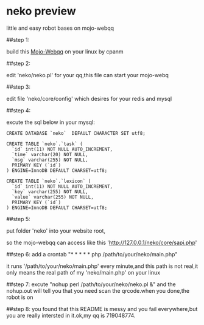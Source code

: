 # neko preview
little and easy robot bases on mojo-webqq

##step 1:

build this [Mojo-Webqq](https://github.com/sjdy521/Mojo-Webqq) on your linux by cpanm


##step 2:

edit 'neko/neko.pl' for your qq,this file can start your mojo-webq


##step 3:

edit file 'neko/core/config' which desires for your redis and mysql


##step 4:

excute the sql below in your mysql:

    CREATE DATABASE `neko`  DEFAULT CHARACTER SET utf8;

    CREATE TABLE `neko`.`task` (
      `id` int(11) NOT NULL AUTO_INCREMENT,
      `time` varchar(20) NOT NULL,
      `msg` varchar(255) NOT NULL,
      PRIMARY KEY (`id`)
    ) ENGINE=InnoDB DEFAULT CHARSET=utf8;

    CREATE TABLE `neko`.`lexicon` (
      `id` int(11) NOT NULL AUTO_INCREMENT,
      `key` varchar(255) NOT NULL,
      `value` varchar(255) NOT NULL,
      PRIMARY KEY (`id`)
    ) ENGINE=InnoDB DEFAULT CHARSET=utf8;


##step 5:

put folder 'neko' into your website root,

so the mojo-webqq can access like this 'http://127.0.0.1/neko/core/sapi.php'


##step 6:
add a crontab "* * * * * php /path/to/your/neko/main.php"

it runs '/path/to/your/neko/main.php' every minute,and this path is not real,it only means the real path of my 'neko/main.php' on your linux


##step 7:
excute "nohup perl /path/to/your/neko/neko.pl &"
and the nohup.out will tell you that you need scan the qrcode.when you done,the robot is on


##step 8:
you found that this README is messy and you fail everywhere,but you are really intersted in it.ok,my qq is 719048774.



